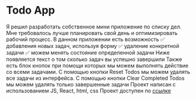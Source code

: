 # Todo App

Я решил разработать собственное мини приложение по списку дел. Мне требовалось лучше планировать свой день и оптимизировать рабочий процесс.
В данном приложении есть возможность
:white_check_mark: добавления новых задач, используя форму
:white_check_mark: удаление конкретной задачи
:white_check_mark: можем менять состояние определенной задачи Ниже появляется текст о том сколько задач вы успешно завершили
Также есть блок кнопок при помощи которых мы можем выполнять действие со всеми задачами. С помощью кнопки Reset Todos мы можем удалять все задачи из интерфейса. С помощью кнопки Clear Completed Todos мы можем удалять только завершенные задачи
Проект написан с использованием JS, React, html, css
Проект доступен по [ссылке](https://tmillers.github.io/Todo-App/)
